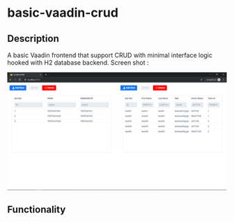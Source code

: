 # basic-vaadin-crud


## Description

A basic Vaadin frontend that support CRUD with minimal interface logic hooked with H2 database backend. Screen shot : 

![UI](https://github.com/duongtuanhiep/basic-vaadin-crud/blob/master/VaadinUI.png)

## Functionality 

